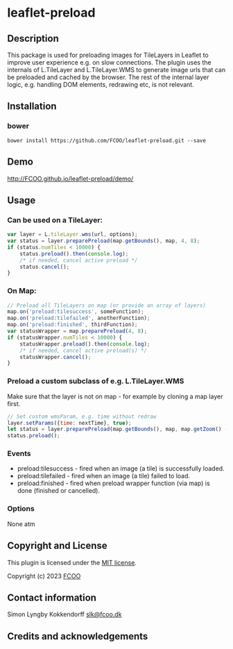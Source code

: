 # leaflet-preload
>


## Description
This package is used for preloading images for TileLayers in Leaflet to improve user experience e.g. on slow connections.
The plugin uses the internals of L.TileLayer and L.TileLayer.WMS to generate image urls that can be preloaded and cached by the browser.
The rest of the internal layer logic, e.g. handling DOM elements, redrawing etc, is not relevant.

## Installation
### bower
`bower install https://github.com/FCOO/leaflet-preload.git --save`

## Demo
http://FCOO.github.io/leaflet-preload/demo/

## Usage
### Can be used on a TileLayer:
```javascript
var layer = L.tileLayer.wms(url, options);
var status = layer.preparePreload(map.getBounds(), map, 4, 8);
if (status.numTiles < 10000) {
    status.preload().then(console.log);
    /* if needed, cancel active preload */
    status.cancel();
}
```
### On Map:
```javascript
// Preload all TileLayers on map (or provide an array of layers)
map.on('preload:tilesuccess', someFunction);
map.on('preload:tilefailed', anotherFunction);
map.on('preload:finished', thirdFunction);
var statusWrapper = map.preparePreload(4, 8);
if (statusWrapper.numTiles < 10000) {
    statusWrapper.preload().then(console.log);
    /* if needed, cancel active preload(s) */
    statusWrapper.cancel();
}
```


### Preload a custom subclass of e.g. L.TileLayer.WMS
Make sure that the layer is not on map - for example by cloning a map layer first.
```javascript
// Set custom wmsParam, e.g. time without redraw
layer.setParams({time: nextTime}, true);
let status = layer.preparePreload(map.getBounds(), map, map.getZoom() - 1, map.getZoom() + 1);
status.preload();
```

### Events
* preload:tilesuccess - fired when an image (a tile) is successfully loaded.
* preload:tilefailed  - fired when an image (a tile) failed to load.
* preload:finished - fired when preload wrapper function (via map) is done (finished or cancelled).

### Options
None atm

## Copyright and License
This plugin is licensed under the [MIT license](https://github.com/FCOO/leaflet-preload/LICENSE).

Copyright (c) 2023 [FCOO](https://github.com/FCOO)

## Contact information

Simon Lyngby Kokkendorff slk@fcoo.dk


## Credits and acknowledgements
